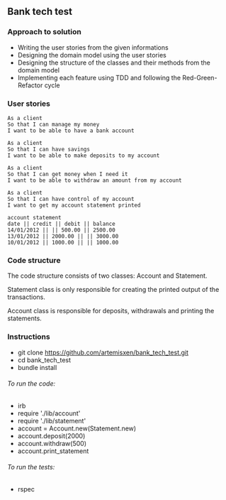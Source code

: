 ## Bank tech test

### Approach to solution
- Writing the user stories from the given informations
- Designing the domain model using the user stories
- Designing the structure of the classes and their methods from the domain model
- Implementing each feature using TDD and following the Red-Green-Refactor cycle

### User stories

```
As a client
So that I can manage my money
I want to be able to have a bank account

As a client
So that I can have savings
I want to be able to make deposits to my account

As a client
So that I can get money when I need it
I want to be able to withdraw an amount from my account

As a client
So that I can have control of my account
I want to get my account statement printed

account statement
date || credit || debit || balance
14/01/2012 || || 500.00 || 2500.00
13/01/2012 || 2000.00 || || 3000.00
10/01/2012 || 1000.00 || || 1000.00

```

### Code structure

The code structure consists of two classes: Account and Statement.

Statement class is only responsible for creating the printed output of the transactions.

Account class is responsible for deposits, withdrawals and printing the statements.

### Instructions
* git clone https://github.com/artemisxen/bank_tech_test.git
* cd bank_tech_test
* bundle install

###### To run the code:
* irb
* require './lib/account'
* require './lib/statement'
* account = Account.new(Statement.new)
* account.deposit(2000)
* account.withdraw(500)
* account.print_statement

###### To run the tests:
* rspec
